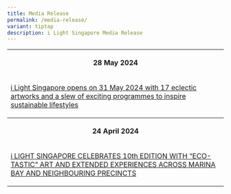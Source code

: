 ```yaml
---
title: Media Release
permalink: /media-release/
variant: tiptap
description: i Light Singapore Media Release
---
```

<p></p>
<table style="minWidth: 75px">
<colgroup>
<col>
<col>
<col>
</colgroup>
<tbody>
<tr>
<th rowspan="1" colspan="3">
<p>28 May 2024</p>
</th>
</tr>
<tr>
<td rowspan="1" colspan="3">
<p><a href="https://www.ura.gov.sg/Corporate/Media-Room/Media-Releases/pr24-25" rel="noopener noreferrer nofollow" target="_blank">i Light Singapore opens on 31 May 2024 with 17 eclectic artworks and a slew of exciting programmes to inspire sustainable lifestyles</a>
</p>
</td>
</tr>
<tr>
<th rowspan="1" colspan="3">
<p>24 April 2024</p>
</th>
</tr>
<tr>
<td rowspan="1" colspan="3">
<p><a href="https://www.ura.gov.sg/Corporate/Media-Room/Media-Releases/pr24-18" rel="noopener noreferrer nofollow" target="_blank">i LIGHT SINGAPORE CELEBRATES 10th EDITION WITH “ECO-TASTIC” ART AND EXTENDED EXPERIENCES ACROSS MARINA BAY AND NEIGHBOURING PRECINCTS</a>
</p>
</td>
</tr>
</tbody>
</table>
<p></p>